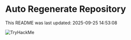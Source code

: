 # Auto Regenerate Repository

This README was last updated: 2025-09-25 14:53:08

 ![TryHackMe](https://tryhackme.com/badge/533634)